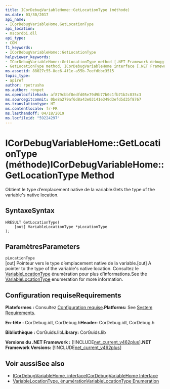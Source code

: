 ```yaml
---
title: ICorDebugVariableHome::GetLocationType (méthode)
ms.date: 03/30/2017
api_name:
- ICorDebugVariableHome.GetLocationType
api_location:
- mscordbi.dll
api_type:
- COM
f1_keywords:
- ICorDebugVariableHome::GetLocationType
helpviewer_keywords:
- ICorDebugVariableHome::GetLocationType method [.NET Framework debugging]
- GetLocationType method, ICorDebugVariableHome interface [.NET Framework debugging]
ms.assetid: 88027c55-8ec6-4f1e-a55b-7eefdbbc3515
topic_type:
- apiref
author: rpetrusha
ms.author: ronpet
ms.openlocfilehash: af879cbbf8edfd05e79d9b77b0c1fb71b2c835c3
ms.sourcegitcommit: 0be8a279af6d8a43e03141e349d3efd5d35f8767
ms.translationtype: HT
ms.contentlocale: fr-FR
ms.lasthandoff: 04/18/2019
ms.locfileid: "59224297"
---
```

# <a name="icordebugvariablehomegetlocationtype-method"></a><span data-ttu-id="ccda5-102">ICorDebugVariableHome::GetLocationType (méthode)</span><span class="sxs-lookup"><span data-stu-id="ccda5-102">ICorDebugVariableHome::GetLocationType Method</span></span>
<span data-ttu-id="ccda5-103">Obtient le type d’emplacement native de la variable.</span><span class="sxs-lookup"><span data-stu-id="ccda5-103">Gets the type of the variable's native location.</span></span>  
  
## <a name="syntax"></a><span data-ttu-id="ccda5-104">Syntaxe</span><span class="sxs-lookup"><span data-stu-id="ccda5-104">Syntax</span></span>  
  
```  
HRESULT GetLocationType(  
    [out] VariableLocationType *pLocationType  
);  
```  
  
## <a name="parameters"></a><span data-ttu-id="ccda5-105">Paramètres</span><span class="sxs-lookup"><span data-stu-id="ccda5-105">Parameters</span></span>  
 `pLocationType`  
 <span data-ttu-id="ccda5-106">[out] Pointeur vers le type d’emplacement native de la variable.</span><span class="sxs-lookup"><span data-stu-id="ccda5-106">[out] A pointer to the type of the variable's native location.</span></span>  <span data-ttu-id="ccda5-107">Consultez le [VariableLocationType](../../../../docs/framework/unmanaged-api/debugging/variablelocationtype-enumeration.md) énumération pour plus d’informations.</span><span class="sxs-lookup"><span data-stu-id="ccda5-107">See the [VariableLocationType](../../../../docs/framework/unmanaged-api/debugging/variablelocationtype-enumeration.md) enumeration for more information.</span></span>  
  
## <a name="requirements"></a><span data-ttu-id="ccda5-108">Configuration requise</span><span class="sxs-lookup"><span data-stu-id="ccda5-108">Requirements</span></span>  
 <span data-ttu-id="ccda5-109">**Plateformes :** Consultez [Configuration requise](../../../../docs/framework/get-started/system-requirements.md).</span><span class="sxs-lookup"><span data-stu-id="ccda5-109">**Platforms:** See [System Requirements](../../../../docs/framework/get-started/system-requirements.md).</span></span>  
  
 <span data-ttu-id="ccda5-110">**En-tête :** CorDebug.idl, CorDebug.h</span><span class="sxs-lookup"><span data-stu-id="ccda5-110">**Header:** CorDebug.idl, CorDebug.h</span></span>  
  
 <span data-ttu-id="ccda5-111">**Bibliothèque :** CorGuids.lib</span><span class="sxs-lookup"><span data-stu-id="ccda5-111">**Library:** CorGuids.lib</span></span>  
  
 <span data-ttu-id="ccda5-112">**Versions du .NET Framework :** [!INCLUDE[net_current_v462plus](../../../../includes/net-current-v462plus-md.md)]</span><span class="sxs-lookup"><span data-stu-id="ccda5-112">**.NET Framework Versions:** [!INCLUDE[net_current_v462plus](../../../../includes/net-current-v462plus-md.md)]</span></span>  
  
## <a name="see-also"></a><span data-ttu-id="ccda5-113">Voir aussi</span><span class="sxs-lookup"><span data-stu-id="ccda5-113">See also</span></span>

- [<span data-ttu-id="ccda5-114">ICorDebugVariableHome, interface</span><span class="sxs-lookup"><span data-stu-id="ccda5-114">ICorDebugVariableHome Interface</span></span>](../../../../docs/framework/unmanaged-api/debugging/icordebugvariablehome-interface.md)
- [<span data-ttu-id="ccda5-115">VariableLocationType, énumération</span><span class="sxs-lookup"><span data-stu-id="ccda5-115">VariableLocationType Enumeration</span></span>](../../../../docs/framework/unmanaged-api/debugging/variablelocationtype-enumeration.md)
